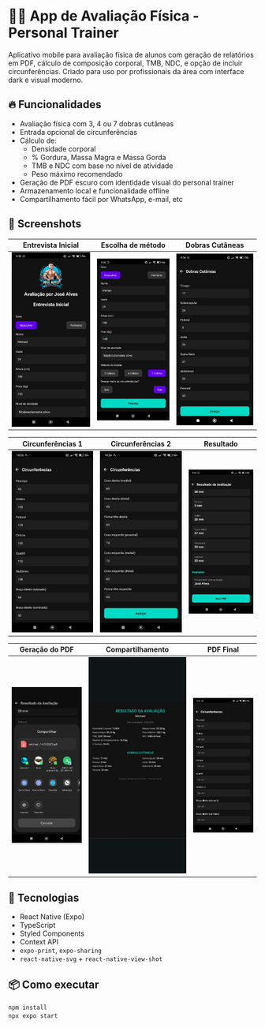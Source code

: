 # 🏋️‍♂️ App de Avaliação Física - Personal Trainer

Aplicativo mobile para avaliação física de alunos com geração de relatórios em PDF, cálculo de composição corporal, TMB, NDC, e opção de incluir circunferências. Criado para uso por profissionais da área com interface dark e visual moderno.

## 🔥 Funcionalidades

- Avaliação física com 3, 4 ou 7 dobras cutâneas
- Entrada opcional de circunferências
- Cálculo de:
  - Densidade corporal
  - % Gordura, Massa Magra e Massa Gorda
  - TMB e NDC com base no nível de atividade
  - Peso máximo recomendado
- Geração de PDF escuro com identidade visual do personal trainer
- Armazenamento local e funcionalidade offline
- Compartilhamento fácil por WhatsApp, e-mail, etc

## 📲 Screenshots

| Entrevista Inicial | Escolha de método | Dobras Cutâneas |
|--------------------|-------------------|------------------|
| ![](screenshots/1.jpeg) | ![](screenshots/2.jpeg) | ![](screenshots/3.jpeg) |

| Circunferências 1 | Circunferências 2 | Resultado |
|------------------|-------------------|-----------|
| ![](screenshots/4.jpeg) | ![](screenshots/5.jpeg) | ![](screenshots/6.jpeg) |

| Geração do PDF | Compartilhamento | PDF Final |
|----------------|------------------|-----------|
| ![](screenshots/7.jpeg) | ![](screenshots/8.jpeg) | ![](screenshots/9.jpeg) |

## 🚀 Tecnologias

- React Native (Expo)
- TypeScript
- Styled Components
- Context API
- `expo-print`, `expo-sharing`
- `react-native-svg` + `react-native-view-shot`

## 📦 Como executar

```bash
npm install
npx expo start
